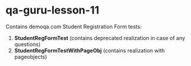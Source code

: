 # qa-guru-lesson-11

Contains demoqa.com Student Registration Form tests:
1. **StudentRegFormTest** (contains deprecated realization in case of any questions)
2. **StudentRegFormTestWithPageObj** (contains realization with pageobjects)